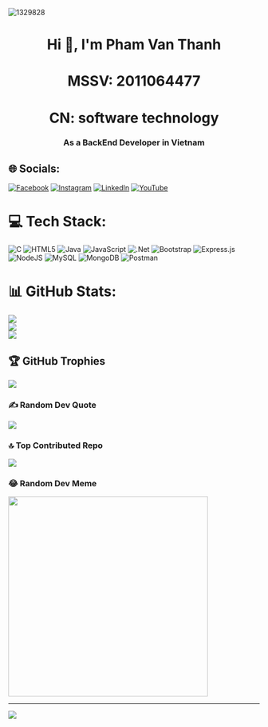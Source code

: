 ![1329828](https://github.com/thanhlucifer/phamvanthanh.cv.io/assets/88926531/5a133eda-a8ff-428e-a65c-9f55ad921af6)

<h1 align="center">Hi 👋, I'm Pham Van Thanh</h1>
<h1 align="center">MSSV: 2011064477</h1>
<h1 align="center">CN: software technology</h1>
<h3 align="center">As a BackEnd Developer in Vietnam</h3>

## 🌐 Socials:
[![Facebook](https://img.shields.io/badge/Facebook-%231877F2.svg?logo=Facebook&logoColor=white)](https://facebook.com/22112002.tlt) [![Instagram](https://img.shields.io/badge/Instagram-%23E4405F.svg?logo=Instagram&logoColor=white)](https://instagram.com/diluc_luci) [![LinkedIn](https://img.shields.io/badge/LinkedIn-%230077B5.svg?logo=linkedin&logoColor=white)](https://linkedin.com/inpham-thanh-80135a204) [![YouTube](https://img.shields.io/badge/YouTube-%23FF0000.svg?logo=YouTube&logoColor=white)](https://youtube.com/@laptrinhthatkho) 

# 💻 Tech Stack:
![C](https://img.shields.io/badge/c-%2300599C.svg?style=for-the-badge&logo=c&logoColor=white) ![HTML5](https://img.shields.io/badge/html5-%23E34F26.svg?style=for-the-badge&logo=html5&logoColor=white) ![Java](https://img.shields.io/badge/java-%23ED8B00.svg?style=for-the-badge&logo=openjdk&logoColor=white) ![JavaScript](https://img.shields.io/badge/javascript-%23323330.svg?style=for-the-badge&logo=javascript&logoColor=%23F7DF1E) ![.Net](https://img.shields.io/badge/.NET-5C2D91?style=for-the-badge&logo=.net&logoColor=white) ![Bootstrap](https://img.shields.io/badge/bootstrap-%238511FA.svg?style=for-the-badge&logo=bootstrap&logoColor=white) ![Express.js](https://img.shields.io/badge/express.js-%23404d59.svg?style=for-the-badge&logo=express&logoColor=%2361DAFB) ![NodeJS](https://img.shields.io/badge/node.js-6DA55F?style=for-the-badge&logo=node.js&logoColor=white) ![MySQL](https://img.shields.io/badge/mysql-%2300000f.svg?style=for-the-badge&logo=mysql&logoColor=white) ![MongoDB](https://img.shields.io/badge/MongoDB-%234ea94b.svg?style=for-the-badge&logo=mongodb&logoColor=white) ![Postman](https://img.shields.io/badge/Postman-FF6C37?style=for-the-badge&logo=postman&logoColor=white)
# 📊 GitHub Stats:
![](https://github-readme-stats.vercel.app/api?username=thanhlucifer&theme=dark&hide_border=false&include_all_commits=false&count_private=false)<br/>
![](https://github-readme-streak-stats.herokuapp.com/?user=thanhlucifer&theme=dark&hide_border=false)<br/>
![](https://github-readme-stats.vercel.app/api/top-langs/?username=thanhlucifer&theme=dark&hide_border=false&include_all_commits=false&count_private=false&layout=compact)

## 🏆 GitHub Trophies
![](https://github-profile-trophy.vercel.app/?username=thanhlucifer&theme=radical&no-frame=false&no-bg=true&margin-w=4)

### ✍️ Random Dev Quote
![](https://quotes-github-readme.vercel.app/api?type=horizontal&theme=radical)

### 🔝 Top Contributed Repo
![](https://github-contributor-stats.vercel.app/api?username=thanhlucifer&limit=5&theme=dark&combine_all_yearly_contributions=true)

### 😂 Random Dev Meme
<img src='https://randommeme-five.vercel.app/' style="height: 400px;"/>

---
[![](https://visitcount.itsvg.in/api?id=thanhlucifer&icon=0&color=0)](https://visitcount.itsvg.in)

<!-- Proudly created with GPRM ( https://gprm.itsvg.in ) -->
